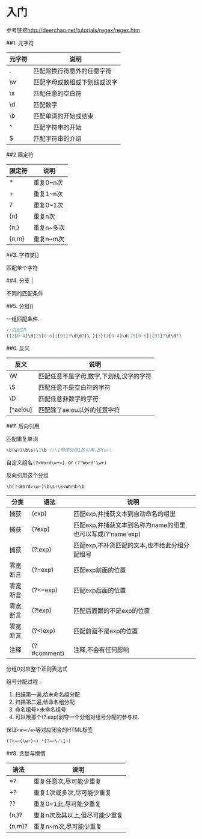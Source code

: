 # 入门

参考链接<http://deerchao.net/tutorials/regex/regex.htm>


##1. 元字符

| 元字符 | 说明                         |
|--------|------------------------------|
| .      | 匹配除换行符意外的任意字符   |
| \w     | 匹配字母或数组或下划线或汉字 |
| \s     | 匹配任意的空白符             |
| \d     | 匹配数字                     |
| \b     | 匹配单词的开始或结束         |
| ^      | 匹配字符串的开始             |
| $      | 匹配字符串的介绍             |


##2.限定符

| 限定符 | 说明       |
|--------|------------|
| *      | 重复0~n次  |
| +      | 重复1~n次  |
| ?      | 重复0~1次  |
| {n}    | 重复n次    |
| {n,}   | 重复n~多次 |
| {n,m}  | 重复n~m次  |

##3. 字符类[]

匹配单个字符

##4. 分支 |

不同的匹配条件

##5. 分组()

一组匹配条件.

```javascript
//匹配IP
((2[0-4]\d|25[0-5]|[01]?\d\d?)\.){3}(2[0-4]\d|25[0-5]|[01]?\d\d?)
```

##6. 反义

| 反义     | 说明                                    |
|----------|-----------------------------------------|
| \\W      | 匹配任意不是字母,数字,下划线,汉字的字符 |
| \S       | 匹配任意不是空白符的字符                |
| \D       | 匹配任意非数字的字符                    |
| \[^aeiou] | 匹配除了aeiou以外的任意字符             |

##7. 后向引用

匹配重复单词

```javascript
\b(w+)\b\s+\1\b //\1带便分组1的引用.即(w+)
```

自定义组名`(?<Word\w+>)`. or `(?'Word'\w+)`

反向引用这个分组

```javascript
\b(?<Word>\w+)\b\s+\k<Word>\b
```

| 分类     | 语法         | 说明                                                        |
|----------|--------------|-------------------------------------------------------------|
| 捕获     | (exp)        | 匹配exp,并捕获文本到自动命名的组里                          |
| 捕获     | (?<name>exp) | 匹配exp,并捕获文本到名称为name的组里,也可以写成(?'name'exp) |
| 捕获     | (?:exp)      | 匹配exp,不补货匹配的文本,也不给此分组分配组号               |
| 零宽断言 | (?=exp)      | 匹配exp前面的位置                                           |
| 零宽断言 | (?<=exp)     | 匹配exp后面的位置                                           |
| 零宽断言 | (?!exp)      | 匹配后面跟的不是exp的位置                                   |
| 零宽断言 | (?<!exp)     | 匹配前面不是exp的位置                                       |
| 注释     | (?#comment)  | 注释,不会有任何影响                                         |

分组0对应整个正则表达式

组号分配过程 : 

1. 扫描第一遍,给未命名组分配
2. 扫描第二遍,给命名组分配
3. 命名组号>未命名组号
4. 可以哦那个(?:exp)剥夺一个分组对组号分配的参与权.

保证`<a></a>`等对应闭合的HTML标签

```javascript
(?<=<(\w+)>).*(?=<\/\1>)
```
##8. 贪婪与懒惰

| 语法   | 说明                       |
|--------|----------------------------|
| *?     | 重复任意次,尽可能少重复    |
| +?     | 重复1次或多次,尽可能少重复 |
| ??     | 重复0~1此,尽可能少重复     |
| {n,}?  | 重复n次及其以上,但尽可能少重复 |
| {n,m}? | 重复n~m次,尽可能少重复     |